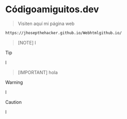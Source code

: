 # Códigoamiguitos.dev

> Visiten aquí mi página web
```bash
https://jhosepthehacker.github.io/Webhtmlgithub.io/
```
>[NOTE]
>l

>[!TIP]
>l

>[IMPORTANT]
>hola

> [!WARNING]
>l

> [!CAUTION]
>l
